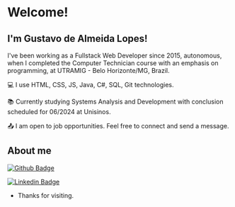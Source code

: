 # Welcome!

## I'm Gustavo de Almeida Lopes!

I've been working as a Fullstack Web Developer since 2015, autonomous, when I completed the Computer Technician course with an emphasis on programming, at UTRAMIG - Belo Horizonte/MG, Brazil.

:computer: I use HTML, CSS, JS, Java, C#, SQL, Git technologies.

:books: Currently studying Systems Analysis and Development with conclusion scheduled for 06/2024 at Unisinos.

:outbox_tray: I am open to job opportunities. Feel free to connect and send a message.

## About me

[![Github Badge](https://img.shields.io/badge/-Github-000?style=flat-square&logo=Github&logoColor=white&link=https://github.com/g-alopes)](https://github.com/g-alopes)

[![Linkedin Badge](https://img.shields.io/badge/-LinkedIn-blue?style=flat-square&logo=Linkedin&logoColor=white&link=https://www.linkedin.com/in/gustavo-de-almeida-lopes-349b6b131/)](https://www.linkedin.com/in/gustavo-de-almeida-lopes-349b6b131/)

- Thanks for visiting.
